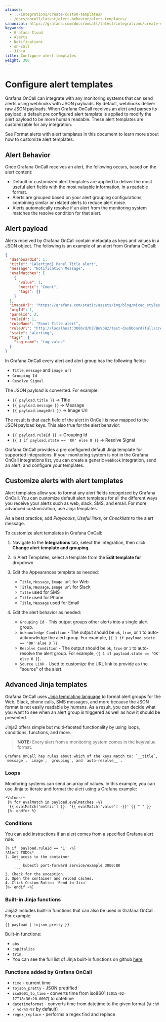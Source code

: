 ```yaml
---
aliases:
  - ../integrations/create-custom-templates/
  - /docs/oncall/latest/alert-behavior/alert-templates/
canonical: https://grafana.com/docs/oncall/latest/integrations/create-custom-templates/
keywords:
  - Grafana Cloud
  - Alerts
  - Notifications
  - on-call
  - Jinja
title: Configure alert templates
weight: 300
---
```


# Configure alert templates

Grafana OnCall can integrate with any monitoring systems that can send alerts using webhooks with JSON payloads. By default, webhooks deliver raw JSON payloads. When Grafana OnCall receives an alert and parses its payload, a default pre configured alert template is applied to modify the alert payload to be more human readable. These alert templates are customizable for any integration.

See Format alerts with alert templates in this document to learn more about how to customize alert templates.

## Alert Behavior

Once Grafana OnCall receives an alert, the following occurs, based on the alert content:

- Default or customized alert templates are applied to deliver the most useful alert fields with the most valuable information, in a readable format.
- Alerts are grouped based on your alert grouping configurations, combining similar or related alerts to reduce alert noise.
- Alerts automatically resolve if an alert from the monitoring system matches the resolve condition for that alert.

## Alert payload

Alerts received by Grafana OnCall contain metadata as keys and values in a JSON object. The following is an example of an alert from Grafana OnCall:

```json
{
  "dashboardId": 1,
  "title": "[Alerting] Panel Title alert",
  "message": "Notification Message",
  "evalMatches": [
    {
      "value": 1,
      "metric": "Count",
      "tags": {}
    }
  ],
  "imageUrl": "https://grafana.com/static/assets/img/blog/mixed_styles.png",
  "orgId": 1,
  "panelId": 2,
  "ruleId": 1,
  "ruleName": "Panel Title alert",
  "ruleUrl": "http://localhost:3000/d/hZ7BuVbWz/test-dashboard?fullscreen\u0026edit\u0026tab=alert\u0026panelId=2\u0026orgId=1",
  "state": "alerting",
  "tags": {
    "tag name": "tag value"
  }
}
```

In Grafana OnCall every alert and alert group has the following fields:

- `Title`, `message` and `image url`
- `Grouping Id`
- `Resolve Signal`

The JSON payload is converted. For example:

- `{{ payload.title }}` -> Title
- `{{ payload.message }}` -> Message
- `{{ payload.imageUrl }}` -> Image Url

The result is that each field of the alert in OnCall is now mapped to the JSON payload keys. This also true for the alert behavior:

- `{{ payload.ruleId }}` -> Grouping Id
- `{{ 1 if payload.state == 'OK' else 0 }}` -> Resolve Signal

Grafana OnCall provides a pre configured default Jinja template for supported integrations. If your monitoring system is not in the Grafana OnCall integrations list, you can create a generic `webhook` integration, send an alert, and configure your templates.

## Customize alerts with alert templates

Alert templates allow you to format any alert fields recognized by Grafana OnCall. You can customize default alert templates for all the different ways you receive your alerts such as web, slack, SMS, and email. For more advanced customization, use Jinja templates.

As a best practice, add _Playbooks_, _Useful links_, or _Checklists_ to the alert message.

To customize alert templates in Grafana OnCall:

1. Navigate to the **Integrations** tab, select the integration, then click **Change alert template and grouping**.

2. In Alert Templates, select a template from the **Edit template for** dropdown.

3. Edit the Appearances template as needed:

   - `Title`, `Message`, `Image url` for Web
   - `Title`, `Message`, `Image url` for Slack
   - `Title` used for SMS
   - `Title` used for Phone
   - `Title`, `Message` used for Email

4. Edit the alert behavior as needed:
   - `Grouping Id` - This output groups other alerts into a single alert group.
   - `Acknowledge Condition` - The output should be `ok`, `true`, or `1` to auto-acknowledge the alert group. For example, `{{ 1 if payload.state == 'OK' else 0 }}`.
   - `Resolve Condition` - The output should be `ok`, `true` or `1` to auto-resolve the alert group. For example, `{{ 1 if payload.state == 'OK' else 0 }}`.
   - `Source Link` - Used to customize the URL link to provide as the "source" of the alert.

## Advanced Jinja templates

Grafana OnCall uses [Jinja templating language](http://jinja.pocoo.org/docs/2.10/) to format alert groups for the Web, Slack, phone calls, SMS messages, and more because the JSON format is not easily readable by humans. As a result, you can decide what you want to see when an alert group is triggered as well as how it should be presented.

Jinja2 offers simple but multi-faceted functionality by using loops, conditions, functions, and more.

> **NOTE:** Every alert from a monitoring system comes in the key/value format.

    Grafana OnCall has rules about which of the keys match to: `__title`, `message`, `image`, `grouping`, and `auto-resolve__`.

### Loops

Monitoring systems can send an array of values. In this example, you can use Jinja to iterate and format the alert using a Grafana example:

```.jinja2
*Values:*
 {% for evalMatch in payload.evalMatches -%}
 `{{ evalMatch['metric'] }}: '{{ evalMatch['value'] -}}'`{{ " " }}
 {%- endfor %}
```

### Conditions

You can add instructions if an alert comes from a specified Grafana alert rule:

````jinja2
{% if  payload.ruleId == '1' -%}
*Alert TODOs*
1. Get acess to the container
    ```
        kubectl port-forward service/example 3000:80
    ```
2. Check for the exception.
3. Open the container and reload caches.
4. Click Custom Button `Send to Jira`
{%- endif -%}
````

### Built-in Jinja functions

Jinja2 includes built-in functions that can also be used in Grafana OnCall. For example:

```.jinja2
{{ payload | tojson_pretty }}
```

Built-in functions:

- `abs`
- `capitalize`
- `trim`
- You can see the full list of Jinja built-in functions on github [here](https://github.com/pallets/jinja/blob/3915eb5c2a7e2e4d49ebdf0ecb167ea9c21c60b2/src/jinja2/filters.py#L1307)

### Functions added by Grafana OnCall

- `time` - current time
- `tojson_pretty` - JSON prettified
- `iso8601_to_time` - converts time from iso8601 (`2015-02-17T18:30:20.000Z`) to datetime
- `datetimeformat` - converts time from datetime to the given format (`%H:%M / %d-%m-%Y` by default)
- `regex_replace` - performs a regex find and replace
